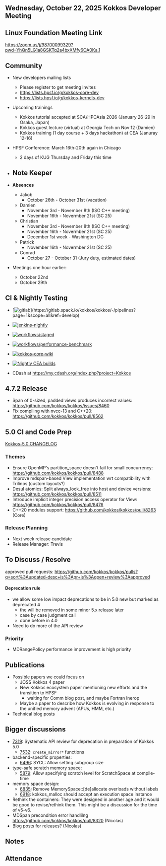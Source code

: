 ## Wednesday, October 22, 2025 Kokkos Developer Meeting


## Linux Foundation Meeting Link

https://zoom.us/j/98700099329?pwd=YhQn5LG1a8GSKTq2a4bxXMfy6OA0Ka.1

## Community

- New developers mailing lists
  - Please register to get meeting invites
  - https://lists.hpsf.io/g/kokkos-core-dev
  - https://lists.hpsf.io/g/kokkos-kernels-dev
- Upcoming trainings
  - Kokkos tutorial accepted at SCA/HPCAsia 2026 (January 26-29 in Osaka, Japan)
  - Kokkos guest lecture (virtual) at Georgia Tech on Nov 12 (Damien)
  - Kokkos training (1 day course + 3 days hackathon) at CEA (Januray 12-16)
- HPSF Conference: March 16th-20th again in Chicago
  - 2 days of KUG Thursday and Friday this time

- **Note Keeper**
  - 

- **Absences**
  - Jakob
    - October 26th - October 31st (vacation)
  - Damien
    - November 3rd - November 8th (ISO C++ meeting)
    - November 16th - Novermber 21st (SC 25)
  - Christian
    - November 3rd - November 8th (ISO C++ meeting)
    - November 16th - Novermber 21st (SC 25)
    - December 1st week - Washington DC
  - Patrick
    - November 16th - Novermber 21st (SC 25)
  - Conrad
    - October 27 - October 31 (Jury duty, estimated dates)  

- Meetings one hour earlier:
  - October 22nd
  - October 29th

## CI & Nightly Testing

  - [![gitlab](https://gitlab.spack.io/kokkos/kokkos/badges/develop/pipeline.svg?&key_text=GitLab(GH200,PVC,MI300A)&key_width=160)](https://gitlab.spack.io/kokkos/kokkos/-/pipelines?page=1&scope=all&ref=develop)
  - [![jenkins-nightly](https://cloud1.cees.ornl.gov/jenkins-ci/job/Kokkos_nightly/badge/icon?style=plastic&subject=jenkins-nightly)](https://cloud1.cees.ornl.gov/jenkins-ci/job/Kokkos_nightly/lastCompletedBuild/pipeline-overview/)
  - [![workflows/staged](https://github.com/kokkos/kokkos/actions/workflows/continuous-integration-stager.yml/badge.svg?branch=develop)](https://github.com/kokkos/kokkos/actions/workflows/continuous-integration-stager.yml?query=branch%3Adevelop)
  - [![workflows/performance-benchmark](https://github.com/kokkos/kokkos/actions/workflows/performance-benchmark.yml/badge.svg?branch=develop)](https://github.com/kokkos/kokkos/actions/workflows/performance-benchmark.yml?query=branch%3Adevelop)
  - [![kokkos-core-wiki](https://github.com/kokkos/kokkos-core-wiki/actions/workflows/deploy_docs.yml/badge.svg?branch=main)](https://github.com/kokkos/kokkos-core-wiki/actions/workflows/deploy_docs.yml?query=branch%3Amain)
  - [![Nightly CEA builds](https://github.com/kokkos/kokkos/actions/workflows/nightly-cea.yml/badge.svg)](https://github.com/kokkos/kokkos/actions/workflows/nightly-cea.yml)

  - CDash at https://my.cdash.org/index.php?project=Kokkos

## 4.7.2 Release
  - Span of 0-sized, padded views produces incorrect values: https://github.com/kokkos/kokkos/issues/8460
  - Fix compiling with nvcc-13 and C++20: https://github.com/kokkos/kokkos/pull/8562

## 5.0 CI and Code Prep

  [Kokkos-5.0 CHANGELOG](https://github.com/kokkos/kokkos/issues/8265)
  
  ### Themes ###
  - Ensure OpenMP's partition_space doesn't fail for small concurrency: https://github.com/kokkos/kokkos/pull/8488
  - Improve mdspan-based View implementation wrt compatibility with Trilinos (custom layouts?)
  - Desul atomics: Split always_lock_free into host and device versions: https://github.com/kokkos/kokkos/pull/8511
  - Introduce implicit integer precision access operator for View: https://github.com/kokkos/kokkos/pull/8476
  - C++20 modules support: https://github.com/kokkos/kokkos/pull/8263 (Core)

  ### Release Planning
  - Next week release candidate
  - Release Manager: Trevis

## To Discuss / Resolve

approved pull requests: https://github.com/kokkos/kokkos/pulls?q=sort%3Aupdated-desc+is%3Apr+is%3Aopen+review%3Aapproved
  
#### Deprecation rule

- we allow some low impact deprecations to be in 5.0 new but marked as deprecated 4
  - the will be removed in some minor 5.x release later
  - case by case judgment call
  - done before in 4.0
- Need to do more of the API review

### Priority

- MDRangePolicy performance improvement is high priority
  
## Publications

- Possible papers we could focus on
  - JOSS Kokkos 4 paper
  - New Kokkos ecosystem paper mentioning new efforts and the transition to HPSF
    - waiting for Comm blog post, and maybe Fortran Inerop
  - Maybe a paper to describe how Kokkos is evolving in response to the unified memory advent (APUs, HMM, etc.)
- Technical blog posts

## Bigger discussions
- [7319](https://github.com/kokkos/kokkos/issues/7319): Systematic API review for deprecation in preparation of Kokkos 5.0
  - [7532](https://github.com/kokkos/kokkos/issues/7532): `create_mirror*` functions
- backend-specific properties:
  - [6496](https://github.com/kokkos/kokkos/pull/6496): SYCL: Allow setting subgroup size
- type-safe scratch memory space:
  - [5879](https://github.com/kokkos/kokkos/pull/5879): Allow specifying scratch level for ScratchSpace at compile-time
- memory space design:
  - [6835](https://github.com/kokkos/kokkos/pull/6835): Remove MemorySpace::[de]allocate overloads without labels
  - [6918](https://github.com/kokkos/kokkos/issues/6918): kokkos_malloc should accept an execution space instance
- Rethink the containers: They were designed in another age and it would be good to revise/rethink them. This might be a discussion for the time of v5-v6.
- MDSpan precondition error handlilng https://github.com/kokkos/kokkos/pull/8320 (Nicolas)
 - Blog posts for releases? (Nicolas)

## Notes

## Attendance

